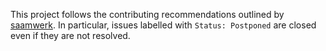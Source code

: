 This project follows the contributing recommendations outlined by [saamwerk](https://lorenzwalthert.github.io/saamwerk/).
In particular, issues labelled with `Status: Postponed` are closed even if they are not resolved.
